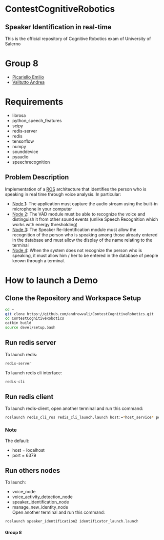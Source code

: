 # ContestCognitiveRobotics
## Speaker Identification in real-time
This is the official repository of Cognitive Robotics exam of University of Salerno
# Group 8
* [Picariello Emilio](https://github.com/Emilio-Picariello)
* [Valitutto Andrea](https://github.com/andrewvali/)
# Requirements
* librosa
* python_speech_features
* scipy
* redis-server
* redis
* tensorflow
* numpy
* sounddevice
* pyaudio
* speechrecognition
## Problem Description 
Implementation of a [ROS]() architecture that identifies the person who is speaking in real time through voice analysis.
In particular:
* [Node 1](https://github.com/andrewvali/ContestCognitiveRobotics/blob/main/src/voice_detection/src/voice_node.py): The application must capture the audio stream using the built-in microphone in your computer
* [Node 2](https://github.com/andrewvali/ContestCognitiveRobotics/blob/main/src/sound_event_detection/src/voice_activity_detection_node.py): The VAD module must be able to recognize the voice and distinguish it from other sound events (unlike Speech Recognition which works with energy thresholding)
* [Node 3](https://github.com/andrewvali/ContestCognitiveRobotics/blob/main/src/speaker_identification2/src/speaker_identification_node.py): The Speaker Re-Identification module must allow the recognition of the person who is speaking among those already entered in the database and must allow the display of the name relating to the terminal
* [Node 4](https://github.com/andrewvali/ContestCognitiveRobotics/blob/main/src/dynamic_db_pkg/src/manage_new_identity_node.py): When the system does not recognize the person who is speaking, it must allow him / her to be entered in the database of people known through a terminal.
# How to launch a Demo
## Clone the Repository and Workspace Setup
```bash
cd ~
git clone https://github.com/andrewvali/ContestCognitiveRobotics.git
cd ContestCognitiveRobotics
catkin build
source devel/setup.bash
```
## Run redis server
To launch redis:<br>
```bash
redis-server
```
To launch redis cli interface:<br>
```bash
redis-cli
```
## Run redis client
To launch redis-client, open another terminal and run this command:
```bash
roslaunch redis_cli_ros redis_cli_launch.launch host:=*host_service* port:=*service_port*
```
### Note
The default:
* host = localhost
* port = 6379
## Run others nodes
To launch:
* voice_node
* voice_activity_detection_node
* speaker_identification_node
* manage_new_identity_node<br>
Open another terminal and run this command:
```bash
roslaunch speaker_identification2 identificator_launch.launch
```
#### Group 8
